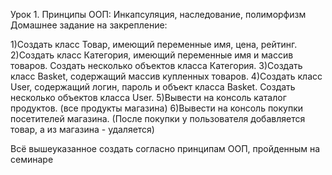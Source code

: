 Урок 1. Принципы ООП: Инкапсуляция, наследование, полиморфизм
Домашнее задание на закрепление:

1)Создать класс Товар, имеющий переменные имя, цена, рейтинг.
2)Создать класс Категория, имеющий переменные имя и массив товаров. Создать несколько объектов класса Категория.
3)Создать класс Basket, содержащий массив купленных товаров.
4)Создать класс User, содержащий логин, пароль и объект класса Basket. Создать несколько объектов класса User.
5)Вывести на консоль каталог продуктов. (все продукты магазина)
6)Вывести на консоль покупки посетителей магазина. (После покупки у пользователя добавляется товар, а из магазина - удаляется)

Всё вышеуказанное создать согласно принципам ООП, пройденным на семинаре
